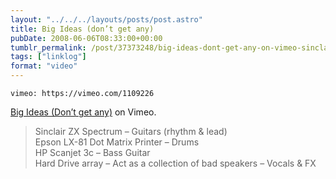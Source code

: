 ```yaml
---
layout: "../../../layouts/posts/post.astro"
title: Big Ideas (don’t get any)
pubDate: 2008-06-06T08:33:00+00:00
tumblr_permalink: /post/37373248/big-ideas-dont-get-any-on-vimeo-sinclair-zx
tags: ["linklog"]
format: "video"
---
```


`vimeo: https://vimeo.com/1109226`

[Big Ideas (Don&rsquo;t get any)][1] on Vimeo.

> Sinclair ZX Spectrum &#8211; Guitars (rhythm & lead)<br>
> Epson LX-81 Dot Matrix Printer &#8211; Drums<br>
> HP Scanjet 3c &#8211; Bass Guitar<br>
> Hard Drive array &#8211; Act as a collection of bad speakers &#8211; Vocals & FX

[1]: https://vimeo.com/1109226
